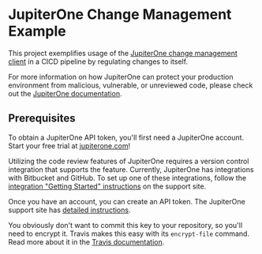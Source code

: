 # JupiterOne Change Management Example

This project exemplifies usage of the [JupiterOne change management
client](https://github.com/JupiterOne/change-management-client) in a CICD
pipeline by regulating changes to itself.

For more information on how JupiterOne can protect your production environment
from malicious, vulnerable, or unreviewed code, please check out the [JupiterOne
documentation](https://support.jupiterone.io/hc/en-us/articles/360022721934-Detect-Suspicious-Code-Commits).

## Prerequisites

To obtain a JupiterOne API token, you'll first need a JupiterOne account. Start
your free trial at [jupiterone.com](https://jupiterone.com)!

Utilizing the code review features of JupiterOne requires a version control
integration that supports the feature. Currently, JupiterOne has integrations
with Bitbucket and GitHub. To set up one of these integrations, follow the
[integration "Getting Started"
instructions](https://support.jupiterone.io/hc/en-us/articles/360022884813-1-9-Configure-Integrations)
on the support site.

Once you have an account, you can create an API token. The JupiterOne support
site has [detailed
instructions](https://support.jupiterone.io/hc/en-us/articles/360025847594-Enable-API-Key-Access).

You obviously don't want to commit this key to your repository, so you'll need
to encrypt it. Travis makes this easy with its `encrypt-file` command. Read more
about it in the [Travis documentation](https://docs.travis-ci.com/user/encrypting-files/).
